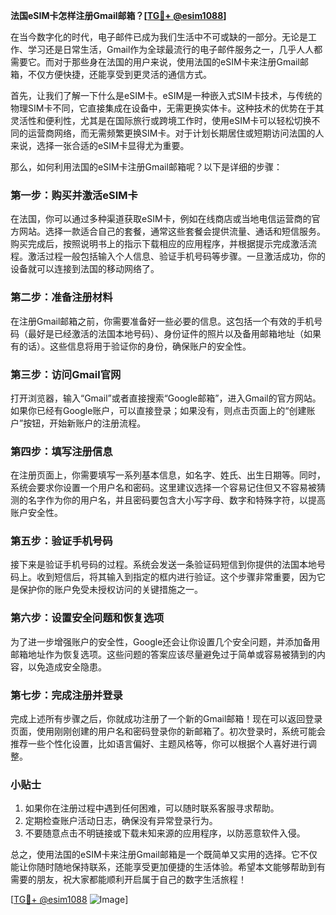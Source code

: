 **法国eSIM卡怎样注册Gmail邮箱？[[TG💪+ @esim1088](https://t.me/s/esim1088)]**

在当今数字化的时代，电子邮件已成为我们生活中不可或缺的一部分。无论是工作、学习还是日常生活，Gmail作为全球最流行的电子邮件服务之一，几乎人人都需要它。而对于那些身在法国的用户来说，使用法国的eSIM卡来注册Gmail邮箱，不仅方便快捷，还能享受到更灵活的通信方式。

首先，让我们了解一下什么是eSIM卡。eSIM是一种嵌入式SIM卡技术，与传统的物理SIM卡不同，它直接集成在设备中，无需更换实体卡。这种技术的优势在于其灵活性和便利性，尤其是在国际旅行或跨境工作时，使用eSIM卡可以轻松切换不同的运营商网络，而无需频繁更换SIM卡。对于计划长期居住或短期访问法国的人来说，选择一张合适的eSIM卡显得尤为重要。

那么，如何利用法国的eSIM卡注册Gmail邮箱呢？以下是详细的步骤：

### **第一步：购买并激活eSIM卡**
在法国，你可以通过多种渠道获取eSIM卡，例如在线商店或当地电信运营商的官方网站。选择一款适合自己的套餐，通常这些套餐会提供流量、通话和短信服务。购买完成后，按照说明书上的指示下载相应的应用程序，并根据提示完成激活流程。激活过程一般包括输入个人信息、验证手机号码等步骤。一旦激活成功，你的设备就可以连接到法国的移动网络了。

### **第二步：准备注册材料**
在注册Gmail邮箱之前，你需要准备好一些必要的信息。这包括一个有效的手机号码（最好是已经激活的法国本地号码）、身份证件的照片以及备用邮箱地址（如果有的话）。这些信息将用于验证你的身份，确保账户的安全性。

### **第三步：访问Gmail官网**
打开浏览器，输入“Gmail”或者直接搜索“Google邮箱”，进入Gmail的官方网站。如果你已经有Google账户，可以直接登录；如果没有，则点击页面上的“创建账户”按钮，开始新账户的注册流程。

### **第四步：填写注册信息**
在注册页面上，你需要填写一系列基本信息，如名字、姓氏、出生日期等。同时，系统会要求你设置一个用户名和密码。这里建议选择一个容易记住但又不容易被猜测的名字作为你的用户名，并且密码要包含大小写字母、数字和特殊字符，以提高账户安全性。

### **第五步：验证手机号码**
接下来是验证手机号码的过程。系统会发送一条验证码短信到你提供的法国本地号码上。收到短信后，将其输入到指定的框内进行验证。这个步骤非常重要，因为它是保护你的账户免受未授权访问的关键措施之一。

### **第六步：设置安全问题和恢复选项**
为了进一步增强账户的安全性，Google还会让你设置几个安全问题，并添加备用邮箱地址作为恢复选项。这些问题的答案应该尽量避免过于简单或容易被猜到的内容，以免造成安全隐患。

### **第七步：完成注册并登录**
完成上述所有步骤之后，你就成功注册了一个新的Gmail邮箱！现在可以返回登录页面，使用刚刚创建的用户名和密码登录你的新邮箱了。初次登录时，系统可能会推荐一些个性化设置，比如语言偏好、主题风格等，你可以根据个人喜好进行调整。

### **小贴士**
1. 如果你在注册过程中遇到任何困难，可以随时联系客服寻求帮助。
2. 定期检查账户活动日志，确保没有异常登录行为。
3. 不要随意点击不明链接或下载未知来源的应用程序，以防恶意软件入侵。

总之，使用法国的eSIM卡来注册Gmail邮箱是一个既简单又实用的选择。它不仅能让你随时随地保持联系，还能享受更加便捷的生活体验。希望本文能够帮助到有需要的朋友，祝大家都能顺利开启属于自己的数字生活旅程！

[[TG💪+ @esim1088](https://t.me/s/esim1088) ![Image](https://i.postimg.cc/4NQfJmqS/Snipaste-2025-05-13-00-14-12.png)]